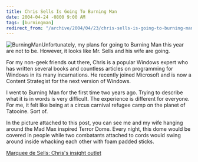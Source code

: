 ```yaml
---
title: Chris Sells Is Going To Burning Man
date: 2004-04-24 -0800 9:00 AM
tags: [burningman]
redirect_from: "/archive/2004/04/23/chris-sells-is-going-to-burning-man.aspx/"
---
```


![BurningMan](/images/TerrorDome.jpg)Unfortunately, my plans for going
to Burning Man this year are not to be. However, it looks like Mr. Sells
and his wife are going.

For my non-geek friends out there, Chris is a popular Windows expert who
has written several books and countless articles on programming for
Windows in its many incarnations. He recently joined Microsoft and is
now a Content Strategist for the next version of Windows.

I went to Burning Man for the first time two years ago. Trying to
describe what it is in words is very difficult. The experience is
different for everyone. For me, it felt like being at a circus carnival
refugee camp on the planet of Tatooine. Sort of.

In the picture attached to this post, you can see me and my wife hanging
around the Mad Max inspired Terror Dome. Every night, this dome would be
covered in people while two combatants attached to cords would swing
around inside whacking each other with foam padded sticks.

[Marquee de Sells: Chris's insight
outlet](http://www.sellsbrothers.com/spout/#Freeing_My_Mind)

